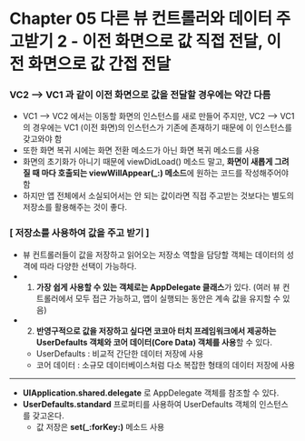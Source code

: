 # Chapter 05 다른 뷰 컨트롤러와 데이터 주고받기 2 - 이전 화면으로 값 직접 전달, 이전 화면으로 값 간접 전달

### VC2 --> VC1 과 같이 이전 화면으로 값을 전달할 경우에는 약간 다름

- VC1 --> VC2 에서는 이동할 화면의 인스턴스를 새로 만들어 주지만, VC2 --> VC1의 경우에는 VC1 (이전 화면)의 인스턴스가 기존에 존재하기 때문에 이 인스턴스를 갖고와야 함
- 또한 화면 복귀 시에는 화면 전환 메소드가 아닌 화면 복귀 메소드를 사용
- 화면의 초기화가 아니기 때문에 viewDidLoad() 메소드 말고, **화면이 새롭게 그려질 때 마다 호출되는 viewWillAppear(_:) 메소드**에 원하는 코드를 작성해주어야 함
- 하지만 앱 전체에서 소실되어서는 안 되는 값이라면 직접 주고받는 것보다는 별도의 저장소를 활용해주는 것이 좋다.

### [ 저장소를 사용하여 값을 주고 받기 ]
- 뷰 컨트롤러들이 값을 저장하고 읽어오는 저장소 역할을 담당할 객체는 데이터의 성격에 따라 다양한 선택이 가능하다.
- 1. **가장 쉽게 사용할 수 있는 객체로는 AppDelegate 클래스**가 있다. (여러 뷰 컨트롤러에서 모두 접근 가능하고, 앱이 실행되는 동안은 계속 값을 유지할 수 있음)
- 2. **반영구적으로 값을 저장하고 싶다면 코코아 터치 프레임워크에서 제공하는 UserDefaults 객체와 코어 데이터(Core Data) 객체를 사용**할 수 있다.
  - UserDefaults : 비교적 간단한 데이터 저장에 사용
  - 코어 데이터 : 소규모 데이터베이스처럼 다소 복잡한 형태의 데이터 저장에 사용


----
- **UIApplication.shared.delegate** 로 AppDelegate 객체를 참조할 수 있다.
- **UserDefaults.standard** 프로퍼티를 사용하여 UserDefaults 객체의 인스턴스를 갖고온다.
  - 값 저장은 **set(_:forKey:)** 메소드 사용